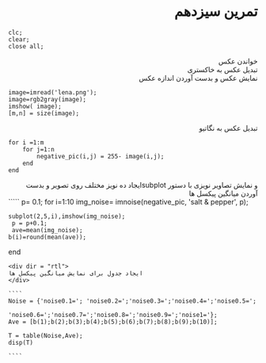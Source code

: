 <div dir = "rtl">
  <h1> تمرین سیزدهم</h1>

</div>


````
clc;
clear;
close all;

````
<div dir = "rtl">
  خواندن عکس</br>
  تبدیل عکس به خاکستری</br>
  نمایش عکس و بدست آوردن اندازه عکس

</div>

`````
image=imread('lena.png');
image=rgb2gray(image);
imshow( image);
[m,n] = size(image);

`````

<div dir = "rtl">
  تبدیل عکس به نگاتیو

</div>

`````
for i =1:m
    for j=1:n
        negative_pic(i,j) = 255- image(i,j);
    end
end

`````
<div dir = "rtl">
   و نمایش تصاویر نویزی با دستور subplotایجاد ده نویز مختلف روی تصویر و بدست آوردن میانگین پیکسل ها

</div>
`````
p= 0.1;
for i=1:10
    img_noise= imnoise(negative_pic, 'salt & pepper', p);
   
    subplot(2,5,i),imshow(img_noise);
     p = p+0.1;
     ave=mean(img_noise);
    b(i)=round(mean(ave));

end
`````  
<div dir = "rtl">
ایجاد جدول برای نمایش میانگین پیکسل ها
</div>

````
Noise = {'noise0.1='; 'noise0.2=';'noise0.3=';'noise0.4=';'noise0.5=';
              'noise0.6=';'noise0.7=';'noise0.8=';'noise0.9=';'noise1='};
Ave = [b(1);b(2);b(3);b(4);b(5);b(6);b(7);b(8);b(9);b(10)];

T = table(Noise,Ave);
disp(T)

````
